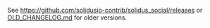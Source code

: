 See https://github.com/solidusio-contrib/solidus_social/releases or [OLD_CHANGELOG.md](OLD_CHANGELOG.md) for older versions.

